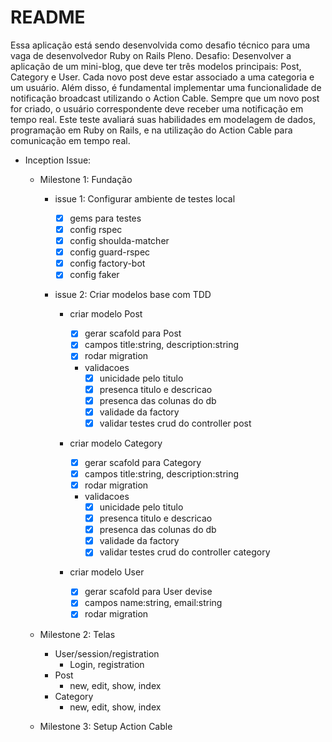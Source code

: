# README

Essa aplicação está sendo desenvolvida como desafio técnico para uma vaga de desenvolvedor Ruby on Rails Pleno.
Desafio:
Desenvolver a aplicação de um mini-blog, que deve ter três modelos principais: Post, Category e User. Cada novo post deve estar associado a uma categoria e um usuário. Além disso, é fundamental implementar uma funcionalidade de notificação broadcast utilizando o Action Cable. Sempre que um novo post for criado, o usuário correspondente deve receber uma notificação em tempo real. Este teste avaliará suas habilidades em modelagem de dados, programação em Ruby on Rails, e na utilização do Action Cable para comunicação em tempo real.

- Inception Issue:

  - Milestone 1: Fundação

    - issue 1: Configurar ambiente de testes local

      - [x] gems para testes
      - [x] config rspec
      - [x] config shoulda-matcher
      - [x] config guard-rspec
      - [x] config factory-bot
      - [x] config faker

    - issue 2: Criar modelos base com TDD

      - criar modelo Post

        - [x] gerar scafold para Post
        - [x] campos title:string, description:string
        - [x] rodar migration

        - validacoes
          - [x] unicidade pelo titulo
          - [x] presenca titulo e descricao
          - [x] presenca das colunas do db
          - [x] validade da factory
          - [x] validar testes crud do controller post

      - criar modelo Category

        - [x] gerar scafold para Category
        - [x] campos title:string, description:string
        - [x] rodar migration

        - validacoes
          - [x] unicidade pelo titulo
          - [x] presenca titulo e descricao
          - [x] presenca das colunas do db
          - [x] validade da factory
          - [x] validar testes crud do controller category

      - criar modelo User

        - [x] gerar scafold para User devise
        - [x] campos name:string, email:string
        - [x] rodar migration

  - Milestone 2: Telas

    - User/session/registration
      - Login, registration
    - Post
      - new, edit, show, index
    - Category
      - new, edit, show, index

  - Milestone 3: Setup Action Cable

